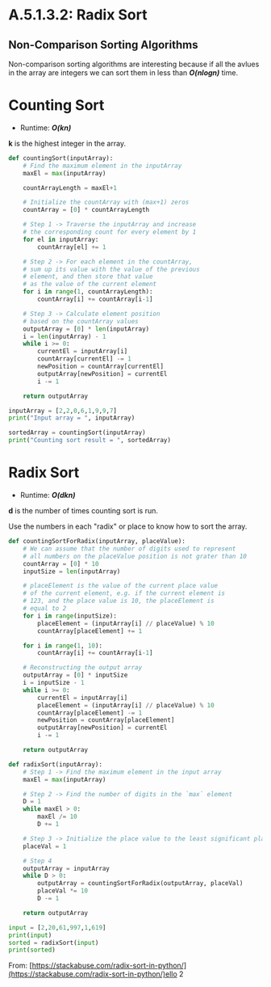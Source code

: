 # A.5.1.3.2: Radix Sort

## Non-Comparison Sorting Algorithms

Non-comparison sorting algorithms are interesting because if all the avlues in the array are integers we can sort them in less than _**O(nlogn)**_ time.

# Counting Sort

- Runtime: _**O(kn)**_

**k** is the highest integer in the array.

```python
def countingSort(inputArray):
    # Find the maximum element in the inputArray
    maxEl = max(inputArray)

    countArrayLength = maxEl+1

    # Initialize the countArray with (max+1) zeros
    countArray = [0] * countArrayLength

    # Step 1 -> Traverse the inputArray and increase
    # the corresponding count for every element by 1
    for el in inputArray:
        countArray[el] += 1

    # Step 2 -> For each element in the countArray,
    # sum up its value with the value of the previous
    # element, and then store that value
    # as the value of the current element
    for i in range(1, countArrayLength):
        countArray[i] += countArray[i-1]

    # Step 3 -> Calculate element position
    # based on the countArray values
    outputArray = [0] * len(inputArray)
    i = len(inputArray) - 1
    while i >= 0:
        currentEl = inputArray[i]
        countArray[currentEl] -= 1
        newPosition = countArray[currentEl]
        outputArray[newPosition] = currentEl
        i -= 1

    return outputArray

inputArray = [2,2,0,6,1,9,9,7]
print("Input array = ", inputArray)

sortedArray = countingSort(inputArray)
print("Counting sort result = ", sortedArray)
```

# Radix Sort

- Runtime: _**O(dkn)**_

**d** is the number of times counting sort is run.

Use the numbers in each "radix" or place to know how to sort the array.

```python
def countingSortForRadix(inputArray, placeValue):
    # We can assume that the number of digits used to represent
    # all numbers on the placeValue position is not grater than 10
    countArray = [0] * 10
    inputSize = len(inputArray)

    # placeElement is the value of the current place value
    # of the current element, e.g. if the current element is
    # 123, and the place value is 10, the placeElement is
    # equal to 2
    for i in range(inputSize):
        placeElement = (inputArray[i] // placeValue) % 10
        countArray[placeElement] += 1

    for i in range(1, 10):
        countArray[i] += countArray[i-1]

    # Reconstructing the output array
    outputArray = [0] * inputSize
    i = inputSize - 1
    while i >= 0:
        currentEl = inputArray[i]
        placeElement = (inputArray[i] // placeValue) % 10
        countArray[placeElement] -= 1
        newPosition = countArray[placeElement]
        outputArray[newPosition] = currentEl
        i -= 1

    return outputArray

def radixSort(inputArray):
    # Step 1 -> Find the maximum element in the input array
    maxEl = max(inputArray)

    # Step 2 -> Find the number of digits in the `max` element
    D = 1
    while maxEl > 0:
        maxEl /= 10
        D += 1

    # Step 3 -> Initialize the place value to the least significant place
    placeVal = 1

    # Step 4
    outputArray = inputArray
    while D > 0:
        outputArray = countingSortForRadix(outputArray, placeVal)
        placeVal *= 10
        D -= 1

    return outputArray

input = [2,20,61,997,1,619]
print(input)
sorted = radixSort(input)
print(sorted)
```

From: [https://stackabuse.com/radix-sort-in-python/](https://stackabuse.com/radix-sort-in-python/)ello 2
